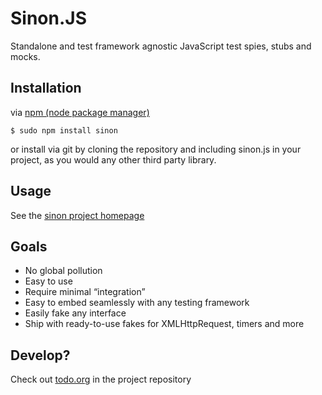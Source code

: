 # Sinon.JS

Standalone and test framework agnostic JavaScript test spies, stubs and mocks.

## Installation 

via [npm (node package manager)](http://github.com/isaacs/npm)

    $ sudo npm install sinon

or install via git by cloning the repository and including sinon.js 
in your project, as you would any other third party library.

## Usage

See the [sinon project homepage](http://cjohansen.no/sinon/)

## Goals

* No global pollution
* Easy to use
* Require minimal “integration”
* Easy to embed seamlessly with any testing framework
* Easily fake any interface
* Ship with ready-to-use fakes for XMLHttpRequest, timers and more

## Develop? 

Check out [todo.org](http://github.com/cjohansen/Sinon.JS/raw/1.0.0/todo.org) in the project repository
